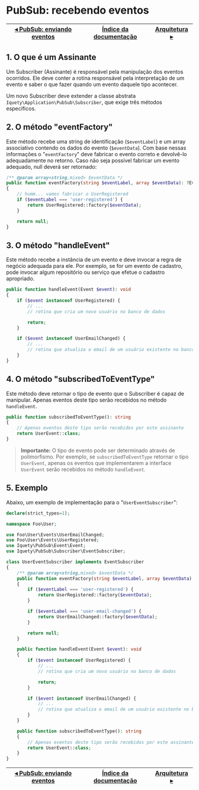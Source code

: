 # PubSub: recebendo eventos

[◂ PubSub: enviando eventos](12-pubsub-enviando-eventos.md) | [Índice da documentação](indice.md) | [Arquitetura ▸](98-arquitetura.md)
-- | -- | --

## 1. O que é um Assinante

Um Subscriber (Assinante) é responsável pela manipulação dos eventos ocorridos.
Ele deve conter a rotina responsável pela interpretação de um evento e saber o
que fazer quando um evento daquele tipo acontecer.

Um novo Subscriber deve extender a classe abstrata `Iquety\Application\PubSub\Subscriber`,
que exige três métodos específicos.

## 2. O método "eventFactory"

Este método recebe uma string de identificação (`$eventLabel`) e um array associativo
contendo os dados do evento (`$eventData`). Com base nessas informações o "`eventFactory`"
deve fabricar o evento correto e devolvê-lo adequadamente no retorno. Caso não seja
possível fabricar um evento adequado, null deverá ser retornado:

```php
/** @param array<string,mixed> $eventData */
public function eventFactory(string $eventLabel, array $eventData): ?Event
{
    // humm... vamos fabricar o UserRegistered
    if ($eventLabel === 'user-registered') { 
        return UserRegistered::factory($eventData);
    }

    return null;
}
```

## 3. O método "handleEvent"

Este método recebe a instância de um evento e deve invocar a regra de negócio adequada
para ele. Por exemplo, se for um evento de cadastro, pode invocar algum repositório
ou serviço que efetue o cadastro apropriado.

```php
public function handleEvent(Event $event): void
{
    if ($event instanceof UserRegistered) {
        // ...
        // rotina que cria um novo usuário no banco de dados

        return;
    }

    if ($event instanceof UserEmailChanged) {
        // ...
        // rotina que atualiza o email de um usuário existente no banco de dados
    }
}
```

## 4. O método "subscribedToEventType"

Este método deve retornar o tipo de evento que o Subscriber é capaz de manipular.
Apenas eventos deste tipo serão recebidos no método `handleEvent`.

```php
public function subscribedToEventType(): string
{
    // Apenas eventos deste tipo serão recebidos por este assinante
    return UserEvent::class;
}
```

> **Importante:** O tipo de evento pode ser determinado através de polimorfismo.
Por exemplo, se `subscribedToEventType` retornar o tipo `UserEvent`, apenas os
eventos que implementarem a interface `UserEvent` serão recebidos no método `handleEvent`.

## 5. Exemplo

Abaixo, um exemplo de implementação para o "`UserEventSubscriber`":

```php
declare(strict_types=1);

namespace Foo\User;

use Foo\User\Events\UserEmailChanged;
use Foo\User\Events\UserRegistered;
use Iquety\PubSub\Event\Event;
use Iquety\PubSub\Subscriber\EventSubscriber;

class UserEventSubscriber implements EventSubscriber
{
    /** @param array<string,mixed> $eventData */
    public function eventFactory(string $eventLabel, array $eventData): ?Event
    {
        if ($eventLabel === 'user-registered') {
            return UserRegistered::factory($eventData);
        }

        if ($eventLabel === 'user-email-changed') {
            return UserEmailChanged::factory($eventData);
        }

        return null;
    }

    public function handleEvent(Event $event): void
    {
        if ($event instanceof UserRegistered) {
            // ...
            // rotina que cria um novo usuário no banco de dados

            return;
        }

        if ($event instanceof UserEmailChanged) {
            // ...
            // rotina que atualiza o email de um usuário existente no banco de dados
        }
    }

    public function subscribedToEventType(): string
    {
        // Apenas eventos deste tipo serão recebidos por este assinante
        return UserEvent::class;
    }
}
```

[◂ PubSub: enviando eventos](12-pubsub-enviando-eventos.md) | [Índice da documentação](indice.md) | [Arquitetura ▸](98-arquitetura.md)
-- | -- | --
